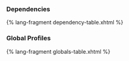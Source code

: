 ### Dependencies

{% lang-fragment dependency-table.xhtml %}


### Global Profiles

{% lang-fragment globals-table.xhtml %}